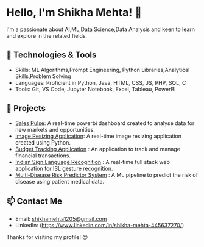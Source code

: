 # Hello, I'm Shikha Mehta! 👋

I'm a passionate about AI,ML,Data Science,Data Analysis and keen to learn and explore in the related fields.

## 🔧 Technologies & Tools

- Skills: ML Algorithms,Prompt Engineering, Python Libraries,Analytical Skills,Problem Solving
- Languages: Proficient in Python, Java, HTML, CSS, JS, PHP, SQL, C
- Tools: Git, VS Code, Jupyter Notebook, Excel, Tableau, PowerBI

## 🌟 Projects

- [Sales Pulse](https://github.com/shikham12/Sales-Pulse): A real-time powerbi dashboard created to analyse data for new markets and opportunities.
- [Image Resizing Application](https://github.com/shikham12/Image-Resizing-Application): A real-time image resizing application created using Python.
- [Budget Tracking Application](https://github.com/shikham12/Budget-Tracker-Application) : An application to track and manage financial transactions.
- [Indian Sign Language Recognition](https://github.com/shikham12/ISL-Recognition) : A real-time full stack web application for ISL gesture recognition.
- [Multi-Disease Risk Predictor System](https://github.com/shikham12/Multi-Disease-Risk-Prediction-System) : A ML pipeline to predict the risk of disease using patient medical data.

## 📫 Contact Me
- Email: shikhamehta1205@gmail.com
- LinkedIn: (https://www.linkedin.com/in/shikha-mehta-445637270/)


Thanks for visiting my profile! 😊

